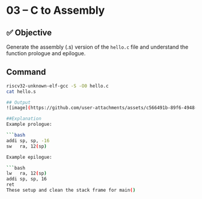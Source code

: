 # 03 – C to Assembly
## ✅ Objective
Generate the assembly (.s) version of the `hello.c` file and understand the function prologue and epilogue.
## Command

```bash
riscv32-unknown-elf-gcc -S -O0 hello.c
cat hello.s

## Output
![image](https://github.com/user-attachments/assets/c566491b-89f6-4948-80a5-78ff4db0681f)

##Explanation
Example prologue:

```bash
addi sp, sp, -16
sw   ra, 12(sp)

Example epilogue:

```bash
lw   ra, 12(sp)
addi sp, sp, 16
ret
These setup and clean the stack frame for main()

